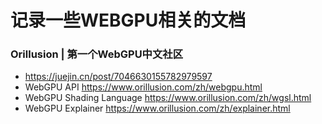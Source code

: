 # 记录一些WEBGPU相关的文档

### Orillusion | 第一个WebGPU中文社区
* https://juejin.cn/post/7046630155782979597
* WebGPU API   https://www.orillusion.com/zh/webgpu.html
* WebGPU Shading Language  https://www.orillusion.com/zh/wgsl.html
* WebGPU Explainer  https://www.orillusion.com/zh/explainer.html

